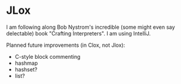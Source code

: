 # JLox

I am following along Bob Nystrom's incredible (some might even say delectable) book "Crafting Interpreters". I am using IntelliJ.

Planned future improvements (in Clox, not Jlox):
* C-style block commenting
* hashmap
* hashset?
* list?

